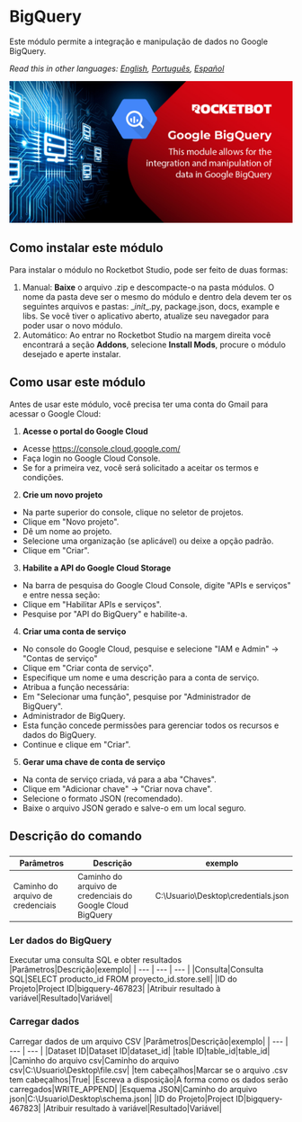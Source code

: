 



# BigQuery
  
Este módulo permite a integração e manipulação de dados no Google BigQuery.  

*Read this in other languages: [English](Manual_BigQuery.md), [Português](Manual_BigQuery.pr.md), [Español](Manual_BigQuery.es.md)*
  
![banner](imgs/Banner_BigQuery.jpg)
## Como instalar este módulo
  
Para instalar o módulo no Rocketbot Studio, pode ser feito de duas formas:
1. Manual: __Baixe__ o arquivo .zip e descompacte-o na pasta módulos. O nome da pasta deve ser o mesmo do módulo e dentro dela devem ter os seguintes arquivos e pastas: \__init__.py, package.json, docs, example e libs. Se você tiver o aplicativo aberto, atualize seu navegador para poder usar o novo módulo.
2. Automático: Ao entrar no Rocketbot Studio na margem direita você encontrará a seção **Addons**, selecione **Install Mods**, procure o módulo desejado e aperte instalar.  



## Como usar este módulo

Antes de usar este módulo, você precisa ter uma conta do Gmail para acessar o Google Cloud:

1. **Acesse o portal do Google Cloud**
- Acesse https://console.cloud.google.com/
- Faça login no Google Cloud Console.
- Se for a primeira vez, você será solicitado a aceitar os termos e condições.

2. **Crie um novo projeto**
- Na parte superior do console, clique no seletor de projetos.
- Clique em "Novo projeto".
- Dê um nome ao projeto.
- Selecione uma organização (se aplicável) ou deixe a opção padrão.
- Clique em "Criar".

3. **Habilite a API do Google Cloud Storage**
- Na barra de pesquisa do Google Cloud Console, digite "APIs e serviços" e entre nessa seção:
- Clique em "Habilitar APIs e serviços".
- Pesquise por "API do BigQuery" e habilite-a.

4. **Criar uma conta de serviço**

- No console do Google Cloud, pesquise e selecione "IAM e Admin" → "Contas de serviço"
- Clique em "Criar conta de serviço".
- Especifique um nome e uma descrição para a conta de 
serviço.
- Atribua a função necessária:
- Em "Selecionar uma função", pesquise por "Administrador de BigQuery".
- Administrador de BigQuery.
- Esta função concede permissões para gerenciar todos os recursos e dados do BigQuery.
- Continue e clique em "Criar".

5. **Gerar uma chave de conta de serviço**
- Na conta de serviço criada, vá para a aba "Chaves".
- Clique em "Adicionar chave" -> "Criar nova chave".
- Selecione o formato JSON (recomendado).
- Baixe o arquivo JSON gerado e salve-o em um local seguro.
## Descrição do comando

### 
  

|Parâmetros|Descrição|exemplo|
| --- | --- | --- |
|Caminho do arquivo de credenciais|Caminho do arquivo de credenciais do Google Cloud BigQuery|C:\Usuario\Desktop\credentials.json|

### Ler dados do BigQuery
  
Executar uma consulta SQL e obter resultados
|Parâmetros|Descrição|exemplo|
| --- | --- | --- |
|Consulta|Consulta SQL|SELECT producto_id FROM proyecto_id.store.sell|
|ID do Projeto|Project ID|bigquery-467823|
|Atribuir resultado à variável|Resultado|Variável|

### Carregar dados
  
Carregar dados de um arquivo CSV
|Parâmetros|Descrição|exemplo|
| --- | --- | --- |
|Dataset ID|Dataset ID|dataset_id|
|table ID|table_id|table_id|
|Caminho do arquivo csv|Caminho do arquivo csv|C:\Usuario\Desktop\file.csv|
|tem cabeçalhos|Marcar se o arquivo .csv tem cabeçalhos|True|
|Escreva a disposição|A forma como os dados serão carregados|WRITE_APPEND|
|Esquema JSON|Caminho do arquivo json|C:\Usuario\Desktop\schema.json|
|ID do Projeto|Project ID|bigquery-467823|
|Atribuir resultado à variável|Resultado|Variável|
